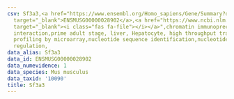 ```yaml
---
csv: Sf3a3,<a href="https://www.ensembl.org/Homo_sapiens/Gene/Summary?db=core;g=ENSMUSG00000028902"
  target="_blank">ENSMUSG00000028902</a>,<a href="https://www.ncbi.nlm.nih.gov/pubmed/23834426"
  target="_blank"><i class="fas fa-file"></i></a>",chromatin immunoprecipitation assay,direct
  interaction,prime adult stage, liver, Hepatocyte, high throughput transcription
  profiling by microarray,nucleotide sequence identification,nucleotide sequence identification,transcriptional
  regulation,
data_alias: Sf3a3
data_id: ENSMUSG00000028902
data_numevidence: 1
data_species: Mus musculus
data_taxid: '10090'
title: Sf3a3
---
```

